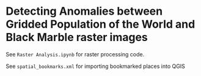 # Detecting Anomalies between Gridded Population of the World and Black Marble raster images

See `Raster Analysis.ipynb` for raster processing code.

See `spatial_bookmarks.xml` for importing bookmarked places into QGIS

